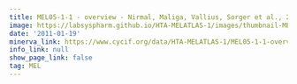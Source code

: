 ```yaml
---
title: MEL05-1-1 - overview - Nirmal, Maliga, Vallius, Sorger et al., 2021
image: https://labsyspharm.github.io/HTA-MELATLAS-1/images/thumbnail-MEL05-1-1-overview.jpg
date: '2011-01-19'
minerva_link: https://www.cycif.org/data/HTA-MELATLAS-1/MEL05-1-1-overview
info_link: null
show_page_link: false
tag: MEL
---
```

